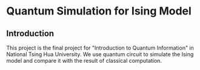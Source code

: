 # Quantum Simulation for Ising Model

## Introduction
This project is the final project for "Introduction to Quantum Information" in National Tsing Hua University. We use quantum circuit to simulate the Ising model and compare it with the result of classical computation.